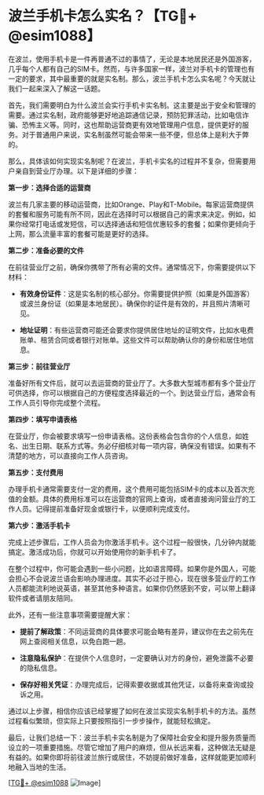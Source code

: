 # 波兰手机卡怎么实名？【TG💪+ @esim1088】

在波兰，使用手机卡是一件再普通不过的事情了，无论是本地居民还是外国游客，几乎每个人都有自己的SIM卡。然而，与许多国家一样，波兰对手机卡的管理也有一定的要求，其中最重要的就是实名制。那么，波兰手机卡怎么实名呢？今天就让我们一起来深入了解这一话题。

首先，我们需要明白为什么波兰会实行手机卡实名制。这主要是出于安全和管理的需要。通过实名制，政府能够更好地追踪通信记录，预防犯罪活动，比如电信诈骗、恐怖主义等。同时，这也帮助运营商更有效地管理用户信息，提供更好的服务。对于普通用户来说，实名制虽然可能会带来一些不便，但总体上是利大于弊的。

那么，具体该如何实现实名制呢？在波兰，手机卡实名的过程并不复杂，但需要用户亲自到营业厅办理。以下是详细的步骤：

**第一步：选择合适的运营商**

波兰有几家主要的移动运营商，比如Orange、Play和T-Mobile。每家运营商提供的套餐和服务可能有所不同，因此在选择时可以根据自己的需求来决定。例如，如果你经常打电话或发短信，可以选择通话和短信优惠较多的套餐；如果你更倾向于上网，那么流量丰富的套餐可能是更好的选择。

**第二步：准备必要的文件**

在前往营业厅之前，确保你携带了所有必需的文件。通常情况下，你需要提供以下材料：

- **有效身份证件**：这是实名制的核心部分。你需要提供护照（如果是外国游客）或波兰身份证（如果是本地居民）。确保你的证件是有效的，并且照片清晰可见。
  
- **地址证明**：有些运营商可能还会要求你提供居住地址的证明文件，比如水电费账单、租赁合同或者银行对账单。这些文件可以帮助确认你的身份和居住地信息。

**第三步：前往营业厅**

准备好所有文件后，就可以去运营商的营业厅了。大多数大型城市都有多个营业厅可供选择，你可以根据自己的方便程度选择最近的一个。到达营业厅后，通常会有工作人员引导你完成整个流程。

**第四步：填写申请表格**

在营业厅，你会被要求填写一份申请表格。这份表格会包含你的个人信息，如姓名、出生日期、联系方式等。务必仔细核对每一项内容，确保没有错误。如果有不清楚的地方，可以直接向工作人员咨询。

**第五步：支付费用**

办理手机卡通常需要支付一定的费用，这个费用可能包括SIM卡的成本以及首次充值的金额。具体的费用标准可以在运营商的官网上查询，或者直接询问营业厅的工作人员。记得提前准备好现金或银行卡，以便顺利完成支付。

**第六步：激活手机卡**

完成上述步骤后，工作人员会为你激活手机卡。这个过程一般很快，几分钟内就能搞定。激活成功后，你就可以开始使用你的新手机卡了。

在整个过程中，你可能会遇到一些小问题，比如语言障碍。如果你是外国人，可能会担心不会说波兰语会影响办理进度。其实不必过于担心，现在很多营业厅的工作人员都能流利地说英语，甚至其他多种语言。如果你仍然感到不安，可以带上翻译软件或者请朋友陪同。

此外，还有一些注意事项需要提醒大家：

- **提前了解政策**：不同运营商的具体要求可能会略有差异，建议你在去之前先在网上查阅相关信息，以免白跑一趟。
  
- **注意隐私保护**：在提供个人信息时，一定要确认对方的身份，避免泄露不必要的隐私信息。

- **保存好相关凭证**：办理完成后，记得索要收据或其他凭证，以备将来查询或投诉之用。

通过以上步骤，相信你应该已经掌握了如何在波兰实现实名制手机卡的方法。虽然过程看似繁琐，但实际上只要按照指引一步步操作，就能轻松搞定。

最后，让我们总结一下：波兰手机卡实名制是为了保障社会安全和提升服务质量而设立的一项重要措施。尽管它增加了用户的麻烦，但从长远来看，这种做法无疑是有益的。如果你即将前往波兰旅行或居住，不妨提前做好准备，这样就能更加顺利地融入当地的生活。

[[TG💪+ @esim1088](https://t.me/s/esim1088) ![Image](https://i.postimg.cc/4NQfJmqS/Snipaste-2025-05-13-00-14-12.png)]